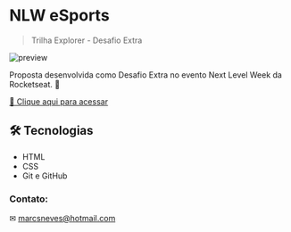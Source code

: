 
# NLW eSports 

> Trilha Explorer - Desafio Extra

![preview](./.github/preview-desafio-extra.png)


Proposta desenvolvida como Desafio Extra no evento Next Level Week da Rocketseat. 🚀


[🔗 Clique aqui para acessar](https://marcelosnows.github.io/nlw-esports-desafio-extra/)

## 🛠 Tecnologias

*   HTML
*   CSS
*   Git e GitHub

### Contato:

✉ marcsneves@hotmail.com